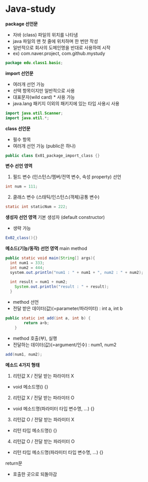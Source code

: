 # Java-study

**package 선언문**
- 자바 (class) 파일의 위치를 나타냄
- java 파일의 맨 첫 줄에 위치하며 한 번만 작성
- 일반적으로 회사의 도메인명을 반대로 사용하여 시작
- ex) com.naver.project, com.github.mystudy

```java
package edu.class1.basic;
```

**import 선언문**
- 여러개 선언 가능
- 선택 항목이지만 일반적으로 사용
- 대표문자(wild card) * 사용 가능
- java.lang 패키지 이외의 패키지에 있는 타입 사용시 사용
```java
import java.util.Scanner;
import java.util.*; 

```

**class 선언문** 
- 필수 항목
- 여러개 선언 가능 (public은 하나)
```java
public class Ex01_package_import_class {}
```

**변수 선언 영역**
1. 필드 변수 (인스턴스/멤버/전역 변수, 속성 property) 선언
```java
int num = 111;
```
2. 클래스 변수 (스태틱/인스턴스(객체)공통 변수)
```java
static int staticNum = 222;
```
**생성자 선언 영역**
기본 생성자 (default constructor) 
- 생략 가능
```java
Ex02_class(){}
```


**메소드(기능/동작) 선언 영역**
main method
```java
public static void main(String[] args){
  int num1 = 333;
  int num2 = 444;
  system.out.println("num1 : " + num1 + ", num2 : " + num2);
  
  int result = num1 + num2;
	System.out.println("result : " + result);
  }
```
- method 선언
- 전달 받은 데이터(값)(=parameter/파라미터) : int a, int b
```java
public static int add(int a, int b) {
		return a+b;
	}
```
- method 호출(부), 실행
- 전달하는 데이터(값)(=argument/인수) : num1, num2
```java
add(num1, num2);
```

**메소드 4가지 형태**
1. 리턴값 X / 전달 받는 파라미터 X
- void 메소드명() {}
2. 리턴값 X / 전달 받는 파라미터 O 
- void 메소드명(파라미터 타입 변수명, ...) {}
3. 리턴값 O / 전달 받는 파라미터 X
- 리턴 타입 메소드명() {}
4. 리턴값 O / 전달 받는 파라미터 O
- 리턴 타입 메소드명(파라미터 타입 변수명, ...) {}


return문

- 호출한 곳으로 되돌아감















